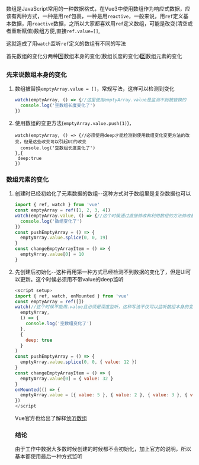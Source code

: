 数组是JavaScript常用的一种数据格式，在Vue3中使用数组作为响应式数据，应该有两种方式，一种是用`ref`包裹，一种是用`reactive`，一般来说，用`ref`定义基本数据，用`reactive`数据，之所以大家都喜欢用`ref`定义数组，可能是改变(清空或者重新赋值)数组方便,直接`ref.value=[]`,

这就造成了用`watch`监听`ref`定义的数组有不同的写法

首先数组的变化分两种:one:数组本身的变化(数组长度的变化):two:数组元素的变化

### 先来说数组本身的变化

1. 数组被替换`emptyArray.value = []`，常规写法，这样可以检测到变化

   ```js
   watch(emptyArray, () => {//这里使用emptyArray.value是监测不到被替换的
     console.log('空数组长度变化了')
   })
   ```

2. 使用数组的变更方法(`emptyArray.value.push(1)`)，

   ```
   watch(emptyArray, () => {//必须使用deep才能检测到使用数组变化变更方法的改变，但是这些改变可以引起UI的改变
     console.log('空数组长度变化了')
   },{
    deep:true
   })
   ```

### 数组元素的变化

1. 创建时已经初始化了元素数据的数组--这种方式对于数组里是复杂数据也可以

   ```javascript
   import { ref, watch } from 'vue'
   const emptyArray = ref([1, 2, 3, 4])
   watch(emptyArray.value, () => {//这个时候通过直接修改和利用数组的方法修改都可以监测到
     console.log('数组变化了')
   })
   const pushEmptyArray = () => {
     emptyArray.value.splice(0, 0, 19)
   }
   const changeEmptyArrayItem = () => {
     emptyArray.value[0] = 10
   }
   ```

2. 先创建后初始化--这种再用第一种方式已经检测不到数据的变化了，但是UI可以更新。这个时候必须用不带value的deep监听

   ```javascript
   <script setup>
   import { ref, watch, onMounted } from 'vue'
   const emptyArray = ref([])
   watch(//这个时候不能用.value且必须是深度监听，这种写法不仅可以监听数组本身的变化，也可以监听 数组元素的变化
     emptyArray,
     () => {
       console.log('空数组变化了')
     },
     {
       deep: true
     }
   )
   const pushEmptyArray = () => {
     emptyArray.value.splice(0, 0, { value: 12 })
   }
   const changeEmptyArrayItem = () => {
     emptyArray.value[0] = { value: 32 }
   }
   onMounted(() => {
     emptyArray.value = [{ value: 5 }, { value: 2 }, { value: 3 }, { value: 4 }]
   })
   </script
   ```

   Vue官方也给出了解释[侦听数组](https://v3.cn.vuejs.org/guide/migration/watch.html#frontmatter-title)

   ### 结论

   由于工作中数据大多数时候创建的时候都不会初始化，加上官方的说明，所以基本都使用最后一种方式监听